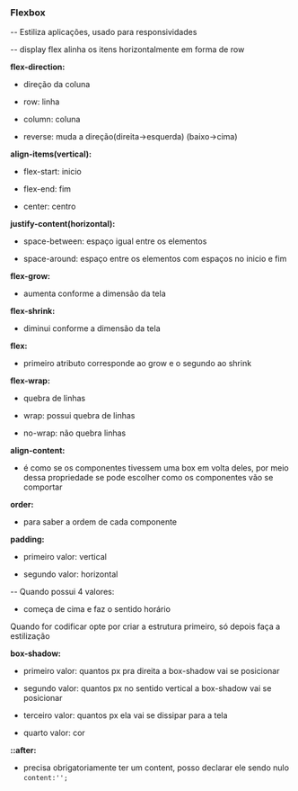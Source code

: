 ### **Flexbox**

-- Estiliza aplicações, usado para responsividades

-- display flex alinha os itens horizontalmente em forma de row

**flex-direction:**

- direção da coluna 

- row: linha

- column: coluna

- reverse: muda a direção(direita->esquerda) (baixo->cima)

**align-items(vertical):**

- flex-start: inicio

- flex-end: fim

- center: centro

**justify-content(horizontal):**

- space-between: espaço igual entre os elementos

- space-around: espaço entre os elementos com espaços no inicio e fim

**flex-grow:**

- aumenta conforme a dimensão da tela

**flex-shrink:**

- diminui conforme a dimensão da tela

**flex:**

- primeiro atributo corresponde ao grow e o segundo ao shrink

**flex-wrap:**

- quebra de linhas

- wrap: possui quebra de linhas

- no-wrap: não quebra linhas

**align-content:**

- é como se os componentes tivessem uma box em volta deles, por meio dessa propriedade se pode escolher como os componentes vão se comportar

**order:**

- para saber a ordem de cada componente

**padding:**

- primeiro valor: vertical

- segundo valor: horizontal

-- Quando possui 4 valores:

- começa de cima e faz o sentido horário

Quando for codificar opte por criar a estrutura primeiro, só depois faça a estilização

**box-shadow:**

- primeiro valor: quantos px pra direita a box-shadow vai se posicionar

- segundo valor: quantos px no sentido vertical a box-shadow vai se posicionar

- terceiro valor: quantos px ela vai se dissipar para a tela

- quarto valor: cor

**::after:**

- precisa obrigatoriamente ter um content, posso declarar ele sendo nulo `content:'';`